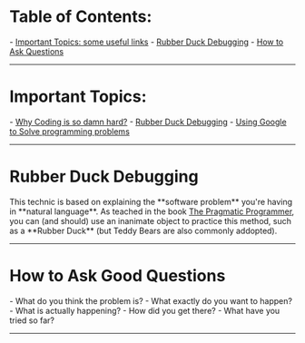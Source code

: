 <h1 id="toc">Table of Contents:</h1>
- <a href="#important-topics">Important Topics: some useful links</a>
- <a href="#rubber-duck-debugging">Rubber Duck Debugging</a>
- <a href="#asking-questions">How to Ask Questions</a>
<hr>

<h1 id="important-topics">Important Topics:</h1>
- <a href="https://web.archive.org/web/20230630111131/https://www.thinkful.com/blog/why-learning-to-code-is-so-damn-hard/#:~:text=Phase%20III%3A%20The%20Desert%20of%20Despair" target="_blank">Why Coding is so damn hard?</a>
- <a href="https://en.wikipedia.org/wiki/Rubber_duck_debugging" target="_blank">Rubber Duck Debugging</a>
- <a href="https://old.codinginflow.com/google-programming-questions" target="_blank">Using Google to Solve programming problems</a>
<hr>

<h1 id="rubber-duck-debugging">Rubber Duck Debugging</h1>
This technic is based on explaining the **software problem** you're having in **natural language**.
As teached in the book <a href="" target="_blank">The Pragmatic Programmer</a>, you can (and should) use an inanimate object to practice this method, such as a **Rubber Duck** (but Teddy Bears are also commonly addopted).
<hr>

<h1 id="asking-questions">How to Ask Good Questions</h1>
- What do you think the problem is?
- What exactly do you want to happen?
- What is actually happening?
- How did you get there?
- What have you tried so far?
<hr>
